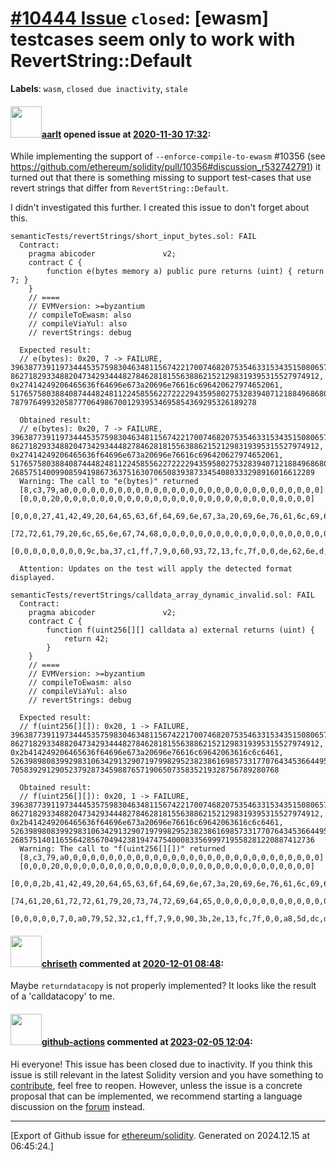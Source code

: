 # [\#10444 Issue](https://github.com/ethereum/solidity/issues/10444) `closed`: [ewasm] testcases seem only to work with RevertString::Default
**Labels**: `wasm`, `closed due inactivity`, `stale`


#### <img src="https://avatars.githubusercontent.com/u/5008794?u=aa5f725afdad81154a79cd5ab6be9340b08da4a9&v=4" width="50">[aarlt](https://github.com/aarlt) opened issue at [2020-11-30 17:32](https://github.com/ethereum/solidity/issues/10444):

While implementing the support of `--enforce-compile-to-ewasm` #10356 (see https://github.com/ethereum/solidity/pull/10356#discussion_r532742791) it turned out that there is something missing to support test-cases that use revert strings that differ from `RevertString::Default`.

I didn't investigated this further. I created this issue to don't forget about this.

```
semanticTests/revertStrings/short_input_bytes.sol: FAIL
  Contract:
    pragma abicoder               v2;
    contract C {
    	function e(bytes memory a) public pure returns (uint) { return 7; }
    }
    // ====
    // EVMVersion: >=byzantium
    // compileToEwasm: also
    // compileViaYul: also
    // revertStrings: debug

  Expected result:
  // e(bytes): 0x20, 7 -> FAILURE, 3963877391197344453575983046348115674221700746820753546331534351508065746944, 862718293348820473429344482784628181556388621521298319395315527974912, 0x27414249206465636f64696e673a20696e76616c696420627974652061, 51765758038840874448248112245855622722229435958027532839407121884968680161280, 7879764993205877706498670012939534695854369295326189278

  Obtained result:
  // e(bytes): 0x20, 7 -> FAILURE, 3963877391197344453575983046348115674221700746820753546331534351508065746944, 862718293348820473429344482784628181556388621521298319395315527974912, 0x27414249206465636f64696e673a20696e76616c696420627974652061, 51765758038840874448248112245855622722229435958027532839407121884968680161280, 26857514009908594198673637516307065083938733454080333298916016612289
  Warning: The call to "e(bytes)" returned
  [8,c3,79,a0,0,0,0,0,0,0,0,0,0,0,0,0,0,0,0,0,0,0,0,0,0,0,0,0,0,0,0,0]
  [0,0,0,20,0,0,0,0,0,0,0,0,0,0,0,0,0,0,0,0,0,0,0,0,0,0,0,0,0,0,0,0]
  [0,0,0,27,41,42,49,20,64,65,63,6f,64,69,6e,67,3a,20,69,6e,76,61,6c,69,64,20,62,79,74,65,20,61]
  [72,72,61,79,20,6c,65,6e,67,74,68,0,0,0,0,0,0,0,0,0,0,0,0,0,0,0,0,0,0,0,0,0]
  [0,0,0,0,0,0,0,0,9c,ba,37,c1,ff,7,9,0,60,93,72,13,fc,7f,0,0,de,62,6e,d,a3,69,0,19]

  Attention: Updates on the test will apply the detected format displayed.
```
```
semanticTests/revertStrings/calldata_array_dynamic_invalid.sol: FAIL
  Contract:
    pragma abicoder               v2;
    contract C {
    	function f(uint256[][] calldata a) external returns (uint) {
    		return 42;
    	}
    }
    // ====
    // EVMVersion: >=byzantium
    // compileToEwasm: also
    // compileViaYul: also
    // revertStrings: debug

  Expected result:
  // f(uint256[][]): 0x20, 1 -> FAILURE, 3963877391197344453575983046348115674221700746820753546331534351508065746944, 862718293348820473429344482784628181556388621521298319395315527974912, 0x2b414249206465636f64696e673a20696e76616c69642063616c6c6461, 52639898083992983106342913290719799829523823861698573317707643453664495927296, 705839291290523792873459887657190650735835219328756789280768

  Obtained result:
  // f(uint256[][]): 0x20, 1 -> FAILURE, 3963877391197344453575983046348115674221700746820753546331534351508065746944, 862718293348820473429344482784628181556388621521298319395315527974912, 0x2b414249206465636f64696e673a20696e76616c69642063616c6c6461, 52639898083992983106342913290719799829523823861698573317707643453664495927296, 26857514011655642856704942381947475400083356999719558281220887412736
  Warning: The call to "f(uint256[][])" returned
  [8,c3,79,a0,0,0,0,0,0,0,0,0,0,0,0,0,0,0,0,0,0,0,0,0,0,0,0,0,0,0,0,0]
  [0,0,0,20,0,0,0,0,0,0,0,0,0,0,0,0,0,0,0,0,0,0,0,0,0,0,0,0,0,0,0,0]
  [0,0,0,2b,41,42,49,20,64,65,63,6f,64,69,6e,67,3a,20,69,6e,76,61,6c,69,64,20,63,61,6c,6c,64,61]
  [74,61,20,61,72,72,61,79,20,73,74,72,69,64,65,0,0,0,0,0,0,0,0,0,0,0,0,0,0,0,0,0]
  [0,0,0,0,0,7,0,a0,79,52,32,c1,ff,7,9,0,90,3b,2e,13,fc,7f,0,0,a8,5d,dc,d8,7f,b1,4d,b5]
```

#### <img src="https://avatars.githubusercontent.com/u/9073706?v=4" width="50">[chriseth](https://github.com/chriseth) commented at [2020-12-01 08:48](https://github.com/ethereum/solidity/issues/10444#issuecomment-736318678):

Maybe `returndatacopy` is not properly implemented? It looks like the result of a 'calldatacopy' to me.

#### <img src="https://avatars.githubusercontent.com/in/15368?v=4" width="50">[github-actions](https://github.com/apps/github-actions) commented at [2023-02-05 12:04](https://github.com/ethereum/solidity/issues/10444#issuecomment-1417632010):

Hi everyone! This issue has been closed due to inactivity.
If you think this issue is still relevant in the latest Solidity version and you have something to [contribute](https://docs.soliditylang.org/en/latest/contributing.html), feel free to reopen.
However, unless the issue is a concrete proposal that can be implemented, we recommend starting a language discussion on the [forum](https://forum.soliditylang.org) instead.


-------------------------------------------------------------------------------



[Export of Github issue for [ethereum/solidity](https://github.com/ethereum/solidity). Generated on 2024.12.15 at 06:45:24.]
